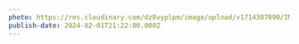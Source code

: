 ```yaml
---
photo: https://res.cloudinary.com/dz8vyplpm/image/upload/v1714307090/IMG_8706_orxozv.jpg
publish-date: 2024-02-01T21:22:00.000Z
---
```

